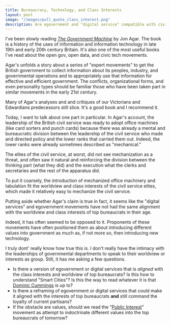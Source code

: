 ```yaml
---
title: Bureaucracy, Technology, and Class Interests
layout: post
image: "/images/pull_quote_class_interest.png"
description: Are egovernment and "digital service" compatible with civil service elite's worldview?
---
```


I've been slowly reading *[The Government
Machine](https://mitpress.mit.edu/books/government-machine)* by Jon
Agar. The book is a history of the uses of information and
information technology in late 19th and early 20th century
Britain. It's also one of the most useful books I've read about the
open gov, open data, and civic tech movements.

Agar's unfolds a story about a series of "expert movements" to get
the British government to collect information about its peoples,
industry, and governmental operations and to appropriately use that
information for effective and efficient government. The conflicts,
organizational forms, and even personality types should be familiar
those who have been taken part in similar movements in the early 21st
century.

Many of Agar's analyses and and critiques of our Victorians and
Edwardians predecessors still slice. It's a good book and I recommend it.

Today, I want to talk about one part in particular. In Agar's
account, the leadership of the British civil service was ready to
adopt office machines (like card sorters and punch cards) because
there was already a mental and bureaucratic division between the
leadership of the civil service who made and directed policy and the
lower ranks that carried them out. Indeed, the lower ranks were
already sometimes described as "mechanical."

The elites of the civil service, at worst, did not see mechanization
as a threat, and often saw it natural and reinforcing the division
between the thinking part (what they did) and the execution what the
clerks and secretaries and the rest of the apparatus did.

To put it coarsely, the introduction of mechanized office machinery
and tabulation fit the worldview and class interests of the civil
service elites, which made it relatively easy to mechanize the civil
service.

Putting aside whether Agar's claim is true in fact, it seems like the 
"digital services" and egovernment movements have not had the same alignment 
with the worldview and class interests of top bureaucrats in their age.

Indeed, it has often seemed to be opposed to it. Proponents of these
movements have often positioned them as about introducing different
values into government as much as, if not more so, then introducing
new technology.

I truly dont' really know how true this is. I don't really have the
intimacy with the leaderships of governmental departments to speak to
their worldview or interests as group. Still, it has me asking a few
questions.


* Is there a version of egovernment or digital services that is
  *aligned* with the class interests and worldview of top bureaucrats?
  Is this how to understand "Smart Cities"? Is this the way to read
  whatever it is that [Dominic Cummings](https://dominiccummings.com/2020/01/02/two-hands-are-a-lot-were-hiring-data-scientists-project-managers-policy-experts-assorted-weirdos/) is up to?
* Is there a reframing of egovernment or digital services that could make it
  aligned with the interests of top bureaucrats **and** still command
  the loyalty of current partisans?
* If the obstacle are values, should we read the "[Public Interest](https://www.newamerica.org/public-interest-technology/blog/defining-public-interest-technology/)"
  movement as attempt to indoctrinate different values into the top
  bureaucrats of tomorrow?
